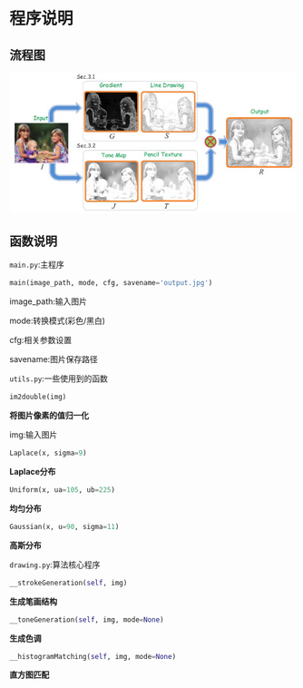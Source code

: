# 程序说明

## 流程图

![image-20200923195445844](image-20200923195445844.png)

## 函数说明

`main.py`:主程序

```python
main(image_path, mode, cfg, savename='output.jpg')
```

image_path:输入图片

mode:转换模式(彩色/黑白)

cfg:相关参数设置

savename:图片保存路径



`utils.py`:一些使用到的函数

```python
im2double(img)
```

**将图片像素的值归一化**

img:输入图片

```python
Laplace(x, sigma=9)
```

**Laplace分布**

```python
Uniform(x, ua=105, ub=225)
```

**均匀分布**

```python
Gaussian(x, u=90, sigma=11)
```

**高斯分布**



`drawing.py`:算法核心程序

```python
__strokeGeneration(self, img)
```

**生成笔画结构**

```python
__toneGeneration(self, img, mode=None)
```

**生成色调**

```python
__histogramMatching(self, img, mode=None)
```

**直方图匹配**

